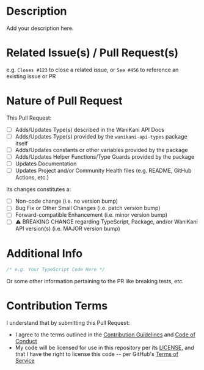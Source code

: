 # Description

Add your description here.

# Related Issue(s) / Pull Request(s)

e.g. `Closes #123` to close a related issue, or `See #456` to reference an existing issue or PR

# Nature of Pull Request

This Pull Request:

- [ ] Adds/Updates Type(s) described in the WaniKani API Docs
- [ ] Adds/Updates Type(s) provided by the `wanikani-api-types` package itself
- [ ] Adds/Updates constants or other variables provided by the package
- [ ] Adds/Updates Helper Functions/Type Guards provided by the package
- [ ] Updates Documentation
- [ ] Updates Project and/or Community Health files (e.g. README, GitHub Actions, etc.)

Its changes constitutes a:

- [ ] Non-code change (i.e. no version bump)
- [ ] Bug Fix or Other Small Changes (i.e. patch version bump)
- [ ] Forward-compatible Enhancement (i.e. minor version bump)
- [ ] ⚠️ BREAKING CHANGE regarding TypeScript, Package, and/or WaniKani API version(s) (i.e. MAJOR version bump)

# Additional Info

```typescript
/* e.g. Your TypeScript Code Here */
```

Or some other information pertaining to the PR like breaking tests, etc.

# Contribution Terms

I understand that by submitting this Pull Request:

- I agree to the terms outlined in the [Contribution Guidelines](CONTRIBUTING.md) and [Code of Conduct](CODE_OF_CONDUCT.md)
- My code will be licensed for use in this repository per its [LICENSE](LICENSE), and that I have the right to license this code -- per GitHub's [Terms of Service](https://docs.github.com/en/site-policy/github-terms/github-terms-of-service#6-contributions-under-repository-license)
